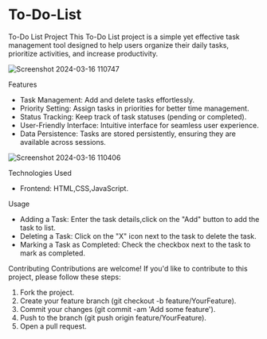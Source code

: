 # To-Do-List
To-Do List Project
This To-Do List project is a simple yet effective task management tool designed to help users organize their daily tasks, prioritize activities, and increase productivity.

![Screenshot 2024-03-16 110747](https://github.com/AloneBoy18/To-Do-List/assets/119788475/539fe4fc-5d97-411a-a56e-53bddc7ee1fd)


Features
* Task Management: Add and delete tasks effortlessly.
* Priority Setting: Assign tasks in priorities for better time management.
* Status Tracking: Keep track of task statuses (pending or completed).
* User-Friendly Interface: Intuitive interface for seamless user experience.
* Data Persistence: Tasks are stored persistently, ensuring they are available across sessions.

![Screenshot 2024-03-16 110406](https://github.com/AloneBoy18/To-Do-List/assets/119788475/20ae94b2-79b6-40ed-a7fa-a348ab5858f5)


Technologies Used
* Frontend: HTML,CSS,JavaScript.


Usage
* Adding a Task: Enter the task details,click on the "Add" button to add the task to list.
* Deleting a Task: Click on the "X" icon next to the task to delete the task.
* Marking a Task as Completed: Check the checkbox next to the task to mark as completed.


Contributing
Contributions are welcome! If you'd like to contribute to this project, please follow these steps:
1. Fork the project.
2. Create your feature branch (git checkout -b feature/YourFeature).
3. Commit your changes (git commit -am 'Add some feature').
4. Push to the branch (git push origin feature/YourFeature).
5. Open a pull request.


